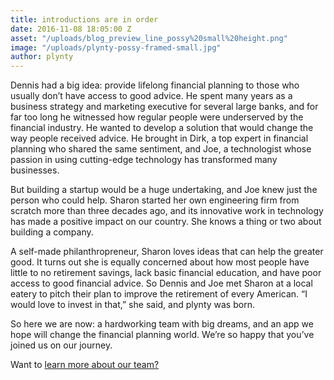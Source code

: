 ```yaml
---
title: introductions are in order
date: 2016-11-08 18:05:00 Z
asset: "/uploads/blog_preview_line_possy%20small%20height.png"
image: "/uploads/plynty-possy-framed-small.jpg"
author: plynty
---
```


<meta name="robots" content="noindex,nofollow">
Dennis had a big idea: provide lifelong financial planning to those who usually don’t have access to good advice. He spent many years as a business strategy and marketing executive for several large banks, and for far too long he witnessed how regular people were underserved by the financial industry. <!--more--> He wanted to develop a solution that would change the way people received advice. He brought in Dirk, a top expert in financial planning who shared the same sentiment, and Joe, a technologist whose passion in using cutting-edge technology has transformed many businesses.

But building a startup would be a huge undertaking, and Joe knew just the person who could help. Sharon started her own engineering firm from scratch more than three decades ago, and its innovative work in technology has made a positive impact on our country. She knows a thing or two about building a company.

A self-made philanthropreneur, Sharon loves ideas that can help the greater good. It turns out she is equally concerned about how most people have little to no retirement savings, lack basic financial education, and have poor access to good financial advice. So Dennis and Joe met Sharon at a local eatery to pitch their plan to improve the retirement of every American. “I would love to invest in that,” she said, and plynty was born.

So here we are now: a hardworking team with big dreams, and an app we hope will change the financial planning world. We’re so happy that you’ve joined us on our journey.

Want to [learn more about our team?](../aboutus.html)